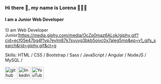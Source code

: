 ### Hi there 👋, my name is  Lorena 👩‍💻✨
#### I am a Junior Web Developer 
![I am  Web Developer Junior]https://media.giphy.com/media/OcZp0maz6ALok/giphy.gif?cid=ecf05e47bg4f1yp7eylm87k7svuyq3bkb5oivc0x7aleg5mp&ep=v1_gifs_search&rid=giphy.gif&ct=g


Skills:  HTML / CSS / Bootstrap / Sass / JavaScript / Angular / NodeJS / MySQL /




[<img src='https://cdn.jsdelivr.net/npm/simple-icons@3.0.1/icons/github.svg' alt='github' height='40'>](https://github.com/LenRiv)  [<img src='https://cdn.jsdelivr.net/npm/simple-icons@3.0.1/icons/linkedin.svg' alt='linkedin' height='40'>](https://www.linkedin.com/in/lorenarivasramirez-fullstackdev)  [<img src='https://cdn.jsdelivr.net/npm/simple-icons@3.0.1/icons/youtube.svg' alt='YouTube' height='40'>](https://www.youtube.com/@DesarrolloMouse)  


